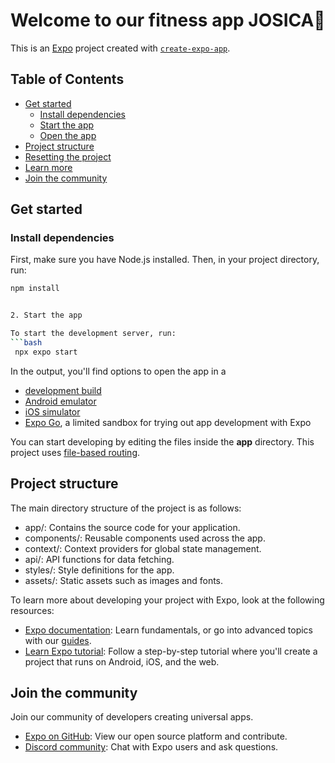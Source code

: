 # Welcome to our fitness app JOSICA👋

This is an [Expo](https://expo.dev) project created with [`create-expo-app`](https://www.npmjs.com/package/create-expo-app).

## Table of Contents
- [Get started](#get-started)
   - [Install dependencies](#install-dependencies)
   - [Start the app](#start-the-app)
   - [Open the app](#open-the-app)
- [Project structure](#project-structure)
- [Resetting the project](#resetting-the-project)
- [Learn more](#learn-more)
- [Join the community](#join-the-community)

## Get started

### Install dependencies

First, make sure you have Node.js installed. Then, in your project directory, run:

   ```bash
   npm install


2. Start the app

To start the development server, run:
   ```bash
    npx expo start
   ```

In the output, you'll find options to open the app in a

- [development build](https://docs.expo.dev/develop/development-builds/introduction/)
- [Android emulator](https://docs.expo.dev/workflow/android-studio-emulator/)
- [iOS simulator](https://docs.expo.dev/workflow/ios-simulator/)
- [Expo Go](https://expo.dev/go), a limited sandbox for trying out app development with Expo

You can start developing by editing the files inside the **app** directory. This project uses [file-based routing](https://docs.expo.dev/router/introduction).


## Project structure
The main directory structure of the project is as follows:

- app/: Contains the source code for your application.
- components/: Reusable components used across the app.
- context/: Context providers for global state management.
- api/: API functions for data fetching.
- styles/: Style definitions for the app.
- assets/: Static assets such as images and fonts.

To learn more about developing your project with Expo, look at the following resources:

- [Expo documentation](https://docs.expo.dev/): Learn fundamentals, or go into advanced topics with our [guides](https://docs.expo.dev/guides).
- [Learn Expo tutorial](https://docs.expo.dev/tutorial/introduction/): Follow a step-by-step tutorial where you'll create a project that runs on Android, iOS, and the web.

## Join the community

Join our community of developers creating universal apps.

- [Expo on GitHub](https://github.com/expo/expo): View our open source platform and contribute.
- [Discord community](https://chat.expo.dev): Chat with Expo users and ask questions.
